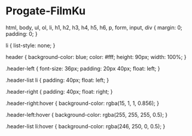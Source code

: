 # Progate-FilmKu

html,
body,
ul,
ol,
li,
h1,
h2,
h3,
h4,
h5,
h6,
p,
form,
input,
div {
    margin: 0;
    padding: 0;
}

li {
    list-style: none;
}

header {
    background-color: blue;
    color: #fff;
    height: 90px;
    width: 100%;
}

.header-left {
    font-size: 36px;
    padding: 20px 40px;
    float: left;
}

.header-list li {
    padding: 40px;
    float: left;
}

.header-right {
    padding: 40px;
    float: right;
}

.header-right:hover {
    background-color: rgba(15, 1, 1, 0.856);
}

.header-left:hover {
    background-color: rgba(255, 255, 255, 0.5);
}

.header-list li:hover {
    background-color: rgba(246, 250, 0, 0.5);
}
